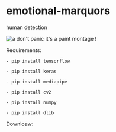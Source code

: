 # emotional-marquors
human detection

![a](https://user-images.githubusercontent.com/54853371/117892402-f2132680-b2b8-11eb-8d19-291852c411aa.png)
don't panic it's a paint montage !

Requirements:
  
    - pip install tensorflow

    - pip install keras

    - pip install mediapipe

    - pip install cv2

    - pip install numpy

    - pip install dlib
  
Downloaw:

